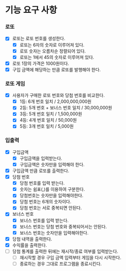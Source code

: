# 기능 요구 사항

### 로또

- [x] 로또는 로또 번호를 생성한다.
  - [x] 로또는 6자의 숫자로 이루어져 있다.
  - [x] 로또 숫자는 오름차순 정렬되어 있다.
  - [x] 로또는 1에서 45의 숫자로 이루어져 있다.
- [x] 로또 1장의 가격은 1000원이다.
- [x] 구입 금액에 해당하는 만큼 로또를 발행해야 한다.

### 로또 게임

- [x] 사용자가 구매한 로또 번호와 당첨 번호를 비교한다.
  - [x] 1등: 6개 번호 일치 / 2,000,000,000원
  - [x] 2등: 5개 번호 + 보너스 번호 일치 / 30,000,000원
  - [x] 3등: 5개 번호 일치 / 1,500,000원
  - [x] 4등: 4개 번호 일치 / 50,000원
  - [x] 5등: 3개 번호 일치 / 5,000원

### 입출력

- [x] 구입금액
  - [x] 구입금액을 입력받는다.
  - [x] 구입금액은 숫자만을 입력해야 한다.
- [x] 구입금액 만큼 로또를 출력한다.
- [x] 당첨 번호
  - [x] 당첨 번호를 입력 받는다.
  - [x] 숫자는 쉼표(,)를 이용하여 구분한다.
  - [x] 당첨번호는 숫자만을 입력해야한다.
  - [x] 당첨 번호는 6개의 숫자이다.
  - [x] 당첨 번호는 서로 중복되면 안된다.
- [x] 보너스 번호
  - [x] 보너스 번호를 입력 받는다.
  - [x] 보너스 번호는 당첨 번호와 중복되어서는 안된다.
  - [x] 보너스 번호는 숫자만을 입력해야한다.
- [x] 당첨 내역을 출력한다.
- [x] 수익률을 출력한다.
- [ ] 당첨 통계를 출력한 뒤에는 재시작/종료 여부를 입력받는다.
  - [ ] 재시작할 경우 구입 금액 입력부터 게임을 다시 시작한다.
  - [ ] 종료하는 경우 그대로 프로그램을 종료시킨다.
